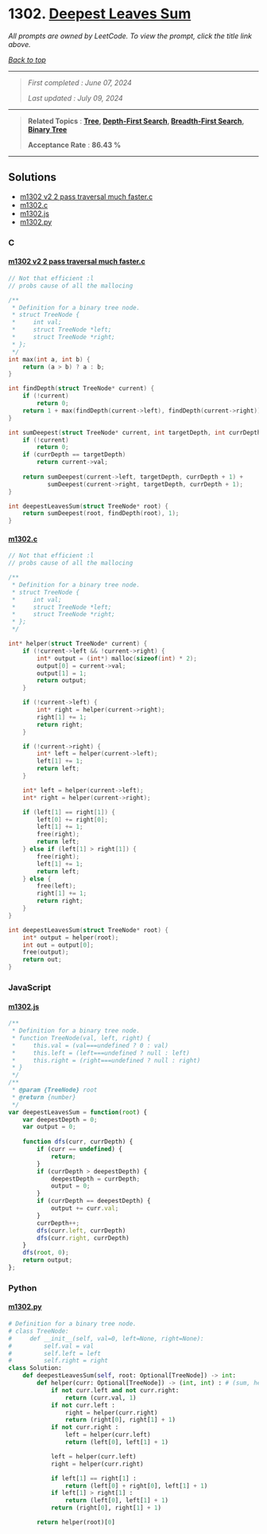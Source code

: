 # 1302. [Deepest Leaves Sum](<https://leetcode.com/problems/deepest-leaves-sum>)

*All prompts are owned by LeetCode. To view the prompt, click the title link above.*

*[Back to top](<../README.md>)*

------

> *First completed : June 07, 2024*
>
> *Last updated : July 09, 2024*

------

> **Related Topics** : **[Tree](<by_topic/Tree.md>), [Depth-First Search](<by_topic/Depth-First Search.md>), [Breadth-First Search](<by_topic/Breadth-First Search.md>), [Binary Tree](<by_topic/Binary Tree.md>)**
>
> **Acceptance Rate** : **86.43 %**

------

## Solutions

- [m1302 v2 2 pass traversal much faster.c](<../my-submissions/m1302 v2 2 pass traversal much faster.c>)
- [m1302.c](<../my-submissions/m1302.c>)
- [m1302.js](<../my-submissions/m1302.js>)
- [m1302.py](<../my-submissions/m1302.py>)
### C
#### [m1302 v2 2 pass traversal much faster.c](<../my-submissions/m1302 v2 2 pass traversal much faster.c>)
```C
// Not that efficient :l
// probs cause of all the mallocing

/**
 * Definition for a binary tree node.
 * struct TreeNode {
 *     int val;
 *     struct TreeNode *left;
 *     struct TreeNode *right;
 * };
 */
int max(int a, int b) {
    return (a > b) ? a : b;
}

int findDepth(struct TreeNode* current) {
    if (!current) 
        return 0;
    return 1 + max(findDepth(current->left), findDepth(current->right));
}

int sumDeepest(struct TreeNode* current, int targetDepth, int currDepth) {
    if (!current)
        return 0;
    if (currDepth == targetDepth)
        return current->val;
    
    return sumDeepest(current->left, targetDepth, currDepth + 1) + 
           sumDeepest(current->right, targetDepth, currDepth + 1);
}

int deepestLeavesSum(struct TreeNode* root) {
    return sumDeepest(root, findDepth(root), 1);
}
```

#### [m1302.c](<../my-submissions/m1302.c>)
```C
// Not that efficient :l
// probs cause of all the mallocing

/**
 * Definition for a binary tree node.
 * struct TreeNode {
 *     int val;
 *     struct TreeNode *left;
 *     struct TreeNode *right;
 * };
 */

int* helper(struct TreeNode* current) {
    if (!current->left && !current->right) {
        int* output = (int*) malloc(sizeof(int) * 2);
        output[0] = current->val;
        output[1] = 1;
        return output;
    }

    if (!current->left) {
        int* right = helper(current->right);
        right[1] += 1;
        return right;
    }

    if (!current->right) {
        int* left = helper(current->left);
        left[1] += 1;
        return left;
    }

    int* left = helper(current->left);
    int* right = helper(current->right);

    if (left[1] == right[1]) {
        left[0] += right[0];
        left[1] += 1;
        free(right);
        return left;
    } else if (left[1] > right[1]) {
        free(right);
        left[1] += 1;
        return left;
    } else {
        free(left);
        right[1] += 1;
        return right;
    }
}

int deepestLeavesSum(struct TreeNode* root) {
    int* output = helper(root);
    int out = output[0];
    free(output);
    return out;
}
```

### JavaScript
#### [m1302.js](<../my-submissions/m1302.js>)
```JavaScript
/**
 * Definition for a binary tree node.
 * function TreeNode(val, left, right) {
 *     this.val = (val===undefined ? 0 : val)
 *     this.left = (left===undefined ? null : left)
 *     this.right = (right===undefined ? null : right)
 * }
 */
/**
 * @param {TreeNode} root
 * @return {number}
 */
var deepestLeavesSum = function(root) {
    var deepestDepth = 0;
    var output = 0;
    
    function dfs(curr, currDepth) {
        if (curr == undefined) {
            return;
        }
        if (currDepth > deepestDepth) {
            deepestDepth = currDepth;
            output = 0;
        }
        if (currDepth == deepestDepth) {
            output += curr.val;
        }
        currDepth++;
        dfs(curr.left, currDepth)
        dfs(curr.right, currDepth)
    }
    dfs(root, 0);
    return output;
};
```

### Python
#### [m1302.py](<../my-submissions/m1302.py>)
```Python
# Definition for a binary tree node.
# class TreeNode:
#     def __init__(self, val=0, left=None, right=None):
#         self.val = val
#         self.left = left
#         self.right = right
class Solution:
    def deepestLeavesSum(self, root: Optional[TreeNode]) -> int:
        def helper(curr: Optional[TreeNode]) -> (int, int) : # (sum, height)
            if not curr.left and not curr.right:
                return (curr.val, 1)
            if not curr.left :
                right = helper(curr.right)
                return (right[0], right[1] + 1)
            if not curr.right :
                left = helper(curr.left)
                return (left[0], left[1] + 1)

            left = helper(curr.left)
            right = helper(curr.right)

            if left[1] == right[1] :
                return (left[0] + right[0], left[1] + 1)
            if left[1] > right[1] :
                return (left[0], left[1] + 1)
            return (right[0], right[1] + 1)

        return helper(root)[0]
```

